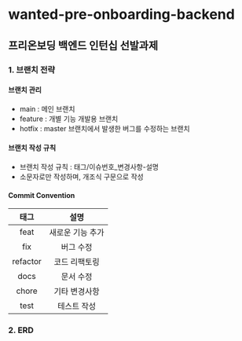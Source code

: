 # wanted-pre-onboarding-backend
## 프리온보딩 백엔드 인턴십 선발과제

### 1. 브랜치 전략
#### 브랜치 관리
- main : 메인 브랜치
- feature : 개별 기능 개발용 브랜치
- hotfix : master 브랜치에서 발생한 버그를 수정하는 브랜치

#### 브랜치 작성 규칙  
- 브랜치 작성 규칙 : 태그/이슈번호_변경사항-설명
- 소문자로만 작성하며, 개조식 구문으로 작성

#### Commit Convention  
| 태그 | 설명 |
| :---: | :---: |
| feat | 새로운 기능 추가 |
| fix | 버그 수정 |
| refactor | 코드 리팩토링 |
| docs | 문서 수정 |
| chore | 기타 변경사항 |
| test | 테스트 작성 |

### 2. ERD

